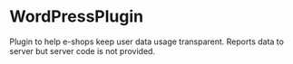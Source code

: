 # WordPressPlugin
Plugin to help e-shops keep user data usage transparent. Reports data to server but server code is not provided.
